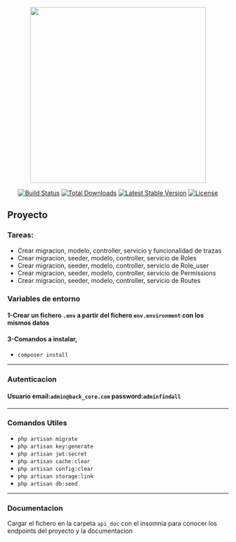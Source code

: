 <p align="center"><a href="https://laravel.com" target="_blank"><img src="https://raw.githubusercontent.com/laravel/art/master/logo-lockup/5%20SVG/2%20CMYK/1%20Full%20Color/laravel-logolockup-cmyk-red.svg" width="400"></a></p>

<p align="center">
<a href="https://travis-ci.org/laravel/framework"><img src="https://travis-ci.org/laravel/framework.svg" alt="Build Status"></a>
<a href="https://packagist.org/packages/laravel/framework"><img src="https://img.shields.io/packagist/dt/laravel/framework" alt="Total Downloads"></a>
<a href="https://packagist.org/packages/laravel/framework"><img src="https://img.shields.io/packagist/v/laravel/framework" alt="Latest Stable Version"></a>
<a href="https://packagist.org/packages/laravel/framework"><img src="https://img.shields.io/packagist/l/laravel/framework" alt="License"></a>
</p>

## Proyecto

### Tareas:

- Crear migracion, modelo, controller, servicio y funcionalidad de trazas
- Crear migracion, seeder, modelo, controller, servicio de Roles
- Crear migracion, seeder, modelo, controller, servicio de Role_user
- Crear migracion, seeder, modelo, controller, servicio de Permissions
- Crear migracion, seeder, modelo, controller, servicio de Routes

### Variables de entorno
#### 1-Crear un fichero `.env` a partir del fichero `env.environment` con los mismos datos
#### 3-Comandos a instalar,

- `composer install`

---
### Autenticacion

#### Usuario email:`admin@back_core.com` password:`adminfindall`

---
### Comandos Utiles

- `php artisan migrate`
- `php artisan key:generate`
- `php artisan jwt:secret`
- `php artisan cache:clear`
- `php artisan config:clear`
- `php artisan storage:link`
- `php artisan db:seed`

---
### Documentacion
Cargar el fichero en la carpeta `api_doc` con el insomnia para conocer los endpoints del proyecto y la documentacion
